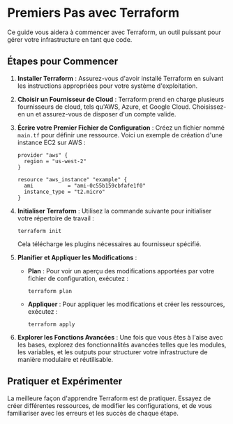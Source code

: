
# Premiers Pas avec Terraform

Ce guide vous aidera à commencer avec Terraform, un outil puissant pour gérer votre infrastructure en tant que code.

## Étapes pour Commencer
1. **Installer Terraform** : 
   Assurez-vous d'avoir installé Terraform en suivant les instructions appropriées pour votre système d'exploitation.

2. **Choisir un Fournisseur de Cloud** :
   Terraform prend en charge plusieurs fournisseurs de cloud, tels qu'AWS, Azure, et Google Cloud. Choisissez-en un et assurez-vous de disposer d'un compte valide.

3. **Écrire votre Premier Fichier de Configuration** :
   Créez un fichier nommé `main.tf` pour définir une ressource. Voici un exemple de création d'une instance EC2 sur AWS :
   ```hcl
   provider "aws" {
     region = "us-west-2"
   }

   resource "aws_instance" "example" {
     ami           = "ami-0c55b159cbfafe1f0"
     instance_type = "t2.micro"
   }
   ```

4. **Initialiser Terraform** :
   Utilisez la commande suivante pour initialiser votre répertoire de travail :
   ```shell
   terraform init
   ```
   Cela télécharge les plugins nécessaires au fournisseur spécifié.

5. **Planifier et Appliquer les Modifications** :
   - **Plan** : Pour voir un aperçu des modifications apportées par votre fichier de configuration, exécutez :
     ```shell
     terraform plan
     ```
   - **Appliquer** : Pour appliquer les modifications et créer les ressources, exécutez :
     ```shell
     terraform apply
     ```

6. **Explorer les Fonctions Avancées** :
   Une fois que vous êtes à l'aise avec les bases, explorez des fonctionnalités avancées telles que les modules, les variables, et les outputs pour structurer votre infrastructure de manière modulaire et réutilisable.

## Pratiquer et Expérimenter
La meilleure façon d'apprendre Terraform est de pratiquer. Essayez de créer différentes ressources, de modifier les configurations, et de vous familiariser avec les erreurs et les succès de chaque étape.
